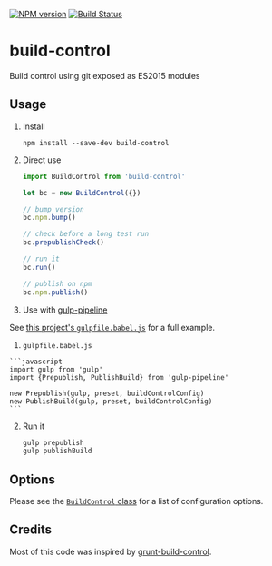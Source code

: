 [![NPM version][npm-image]][npm-url] [![Build Status][travis-image]][travis-url]

# build-control

Build control using git exposed as ES2015 modules

## Usage

1. Install

    `npm install --save-dev build-control`

1. Direct use

    ```javascript
    import BuildControl from 'build-control'
    
    let bc = new BuildControl({})
    
    // bump version
    bc.npm.bump()

    // check before a long test run
    bc.prepublishCheck()
    
    // run it 
    bc.run()
    
    // publish on npm
    bc.npm.publish()
    ```

1. Use with [gulp-pipeline](https://github.com/alienfast/gulp-pipeline)

  See [this project's `gulpfile.babel.js`](blob/master/gulpfile.babel.js) for a full example.

  1. `gulpfile.babel.js`

    ```javascript
    import gulp from 'gulp'
    import {Prepublish, PublishBuild} from 'gulp-pipeline'
    
    new Prepublish(gulp, preset, buildControlConfig)
    new PublishBuild(gulp, preset, buildControlConfig)
    ```

  2. Run it

      ```javascript
      gulp prepublish
      gulp publishBuild
      ```

## Options

Please see the [`BuildControl` class](https://github.com/alienfast/build-control/blob/master/src/buildControl.js#L11) for a list of configuration options.

## Credits

Most of this code was inspired by [grunt-build-control](https://github.com/robwierzbowski/grunt-build-control). 


[npm-url]: https://www.npmjs.com/package/build-control
[npm-image]: https://img.shields.io/npm/v/build-control.svg
[travis-url]: https://travis-ci.org/alienfast/build-control
[travis-image]: https://img.shields.io/travis/alienfast/build-control.svg
